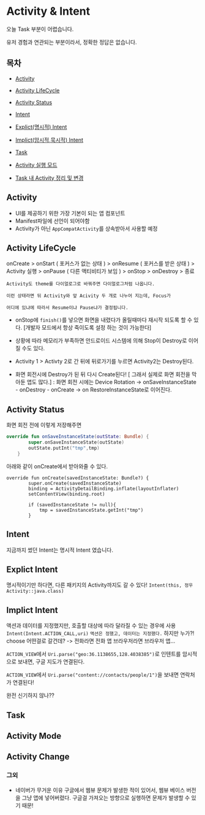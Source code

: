 # Activity & Intent

오늘 Task 부분이 어렵습니다.

유저 경험과 연관되는 부분이라서, 정확한 정답은 없습니다.

## 목차

- [Activity](#activity)
- [Activity LifeCycle](#activity-lifecycle)
- [Activity Status](#Activity-Status)
- [Intent](#Intent)
- [Explict(명시적) Intent](#Explict-Intent)
- [Implict(암시적,묵시적) Intent](#implict-intent)

- [Task](#task)
- [Activity 실행 모드](#activity-mode)
- [Task 내 Activity 정리 및 변경](#activity-change)

## Activity

- UI를 제공하기 위한 가장 기본이 되는 앱 컴포넌트
- Manifest파일에 선언이 되어야함
- Activity가 아닌 `AppCompatActivity`를 상속받아서 사용할 예정

## Activity LifeCycle

onCreate >
onStart ( 포커스가 없는 상태 ) >
onResume ( 포커스를 받은 상태 ) >
Activity 실행 >
onPause ( 다른 액티비티가 보임 ) >
onStop >
onDestroy >
종료

```
Activity도 theme를 다이얼로그로 바꿔주면 다이얼로그처럼 나옵니다.

이런 상태라면 뒤 Activity와 앞 Acivity 두 개로 나누어 지는데, Focus가

어디에 있냐에 따라서 Resume이냐 Pause냐가 결정됩니다.
```

- onStop에 `finish()`를 넣으면 화면을 내렸다가 올릴때마다 재시작 되도록 할 수 있다. [개발자 모드에서 항상 죽이도록 설정 하는 것이 가능한다]

- 상황에 따라 메모리가 부족하면 안드로이드 시스템에 의해 Stop이 Destroy로 이어질 수도 있다.

- Activity 1 > Activty 2로 간 뒤에 뒤로가기를 누르면 Activity2는 Destroy된다.

- 화면 회전시에 Destroy가 된 뒤 다시 Create된다! [ 그래서 실제로 화면 회전을 막아둔 앱도 많다.]
  : 화면 회전 시에는 Device Rotation -> onSaveInstanceState - onDestroy - onCreate -> on RestoreInstanceState로 이어진다.

## Activity Status

화면 회전 전에 이렇게 저장해주면

```Kotlin
override fun onSaveInstanceState(outState: Bundle) {
        super.onSaveInstanceState(outState)
        outState.putInt("tmp",tmp)
    }
```

아래와 같이 onCreate에서 받아와줄 수 있다.

```
override fun onCreate(savedInstanceState: Bundle?) {
        super.onCreate(savedInstanceState)
        binding = ActivityDetailBinding.inflate(layoutInflater)
        setContentView(binding.root)

        if (savedInstanceState != null){
            tmp = savedInstanceState.getInt("tmp")
        }
```

## Intent

지금까지 썼던 Intent는 명시적 Intent 였습니다.

## Explict Intent

명시적이기만 하다면, 다른 패키지의 Activity까지도 갈 수 있다!
`Intent(this, 정우Activity::java.class)`

## Implict Intent

액션과 데이터를 지정했지만, 호출할 대상에 따라 달라질 수 있는 경우에 사용
`Intent(Intent.ACTION_CALL,uri)`
`액션은 정했고, 데이터는 지정했다.`
하지만 누가?! choose 어떤걸로 갈건데? -> 전화라면 전화 앱 브라우저라면 브라우저 앱...

`ACTION_VIEW`에서 `Uri.parse("geo:36.1138655,128.4038385")`로 인텐트를 암시적으로 보내면, 구글 지도가 연결된다.

`ACTION_VIEW`에서 `Uri.parse("content://contacts/people/1")`을 보내면 연락처가 연결된다!

완전 신기하지 않나??

## Task

## Activity Mode

## Activity Change

### 그외

- 네이버가 무거운 이유
  구글에서 웹뷰 문제가 발생한 적이 있어서, 웹뷰 베이스 버전을 그냥 앱에 넣어버렸다. 구글걸 가져오는 방향으로 실행하면 문제가 발생할 수 있기 때문!
